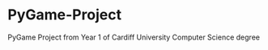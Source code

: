 PyGame-Project
==============

PyGame Project from Year 1 of Cardiff University Computer Science degree

